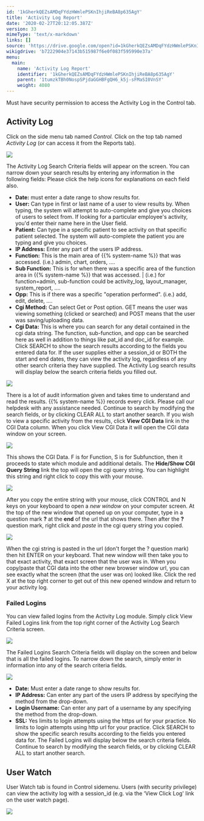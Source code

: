 ```yaml
---
id: '1kGherkQEZsAMDqFYdzHWmlePSKnIhjiReBA8p635AgY'
title: 'Activity Log Report'
date: '2020-02-27T20:12:05.387Z'
version: 33
mimeType: 'text/x-markdown'
links: []
source: 'https://drive.google.com/open?id=1kGherkQEZsAMDqFYdzHWmlePSKnIhjiReBA8p635AgY'
wikigdrive: 'b7222904e37143b515987f6e0f083f595990e37a'
menu:
  main:
    name: 'Activity Log Report'
    identifier: '1kGherkQEZsAMDqFYdzHWmlePSKnIhjiReBA8p635AgY'
    parent: '1tumzkTBh0NospSPjdaGGHBFgQH6_k5j-sFMaSI0VnSY'
    weight: 4080
---
```

Must have security permission to access the Activity Log in the Control tab.

## Activity Log

Click on the side menu tab named *Control.*
Click on the top tab named *Activity Log* (or can access it from the Reports tab).

![](../activity-log-report.assets/10000201000003BC000001297918FD9114646B0C.png)

The Activity Log Search Criteria fields will appear on the screen. You can narrow down your search results by entering any information in the following fields:
Please click the help icons for explanations on each field also.
* <strong>Date:</strong> must enter a date range to show results for.
* <strong>User:</strong> Can type in first or last name of a user to view results by. When typing, the system will attempt to auto-complete and give you choices of users to select from. If looking for a particular employee's activity, you'd enter their name here in the User field.
* <strong>Patient:</strong> Can type in a specific patient to see activity on that specific patient selected. The system will auto-complete the patient you are typing and give you choices.
* <strong>IP Address:</strong> Enter any part of the users IP address.
* <strong>Function:</strong> This is the main area of {{% system-name %}} that was accessed. (i.e.) admin, chart, orders, ….
* <strong>Sub Function:</strong> This is for when there was a specific area of the function area in {{% system-name %}} that was accessed. | (i.e.) for function=admin, sub-function could be activity_log, layout_manager, system_report, ….
* <strong>Opp:</strong> This is if there was a specific "operation performed". (i.e.) add, edit, delete, ….
* <strong>Cgi Method:</strong> Can select Get or Post option. GET means the user was viewing something (clicked or searched) and POST means that the user was saving/uploading data.
* <strong>Cgi Data:</strong> This is where you can search for any detail contained in the cgi data string. The function, sub-function, and opp can be searched here as well in addition to things like pat_id and doc_id for example.
Click SEARCH to show the search results according to the fields you entered data for.
If the user supplies either a session_id or BOTH the start and end dates, they can view the activity log, regardless of any other search criteria they have supplied.
The Activity Log search results will display below the search criteria fields you filled out.

![](../activity-log-report.assets/100000000000038D000000F0ADE76962C204A21D.png)

There is a lot of audit information given and takes time to understand and read the results. {{% system-name %}} records every click. Please call our helpdesk with any assistance needed.
Continue to search by modifying the search fields, or by clicking CLEAR ALL to start another search.
If you wish to view a specific activity from the results, click **View CGI Data** link in the CGI Data column. When you click View CGI Data it will open the CGI data window on your screen.

![](../activity-log-report.assets/1000000000000357000000C44EBA2C1EB2644F7D.png)

This shows the CGI Data. F is for Function, S is for Subfunction, then it proceeds to state which module and additional details.
The **Hide/Show CGI Query String** link the top will open the cgi query string. You can highlight this string and right click to copy this with your mouse.

![](../activity-log-report.assets/100000000000034A000000C7388D549ACB60272B.png)

After you copy the entire string with your mouse, click CONTROL and N keys on your keyboard to open a *new window* on your computer screen. At the top of the new window that opened up on your computer, type in a question mark **?** at the **end** of the url that shows there. Then after the **?** question mark, right click and *paste* in the cgi query string you copied.

![](../activity-log-report.assets/10000000000002BE00000039696357E10E50FCE7.png)

When the cgi string is pasted in the url (don't forget the ? question mark) then hit ENTER on your keyboard.
That new window will then take you to that exact activity, that exact screen that the user was in.
When you copy/paste that CGI data into the other new browser window url, you can see exactly what the screen (that the user was on) looked like.
Click the red X at the top right corner to get out of this new opened window and return to your activity log.

### Failed Logins

You can view failed logins from the Activity Log module.
Simply click View Failed Logins link from the top right corner of the Activity Log Search Criteria screen.

![](../activity-log-report.assets/10000201000004A50000013745012E1F35C70EA9.png)

The Failed Logins Search Criteria fields will display on the screen and below that is all the failed logins.
To narrow down the search, simply enter in information into any of the search criteria fields.

![](../activity-log-report.assets/1000020100000476000000C1D28D43CF243C6498.png)

* <strong>Date:</strong> Must enter a date range to show results for.
* <strong>IP Address:</strong> Can enter any part of the users IP address by specifying the method from the drop-down.
* <strong>Login Username:</strong> Can enter any part of a username by any specifying the method from the drop-down.
* <strong>SSL:</strong> Yes limits to login attempts using the https url for your practice. No limits to login attempts using http url for your practice.
Click SEARCH to show the specific search results according to the fields you entered data for.
The Failed Logins will display below the search criteria fields.
Continue to search by modifying the search fields, or by clicking CLEAR ALL to start another search.

## User Watch

User Watch tab is found in Control sidemenu. Users (with security privilege) can view the activity log with a session_id (e.g. via the ‘View Click Log' link on the user watch page).

![](../activity-log-report.assets/1000020100000540000000ADE5218FD413CB3331.png)


